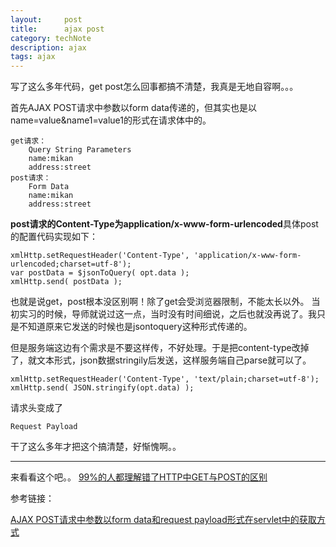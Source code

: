 ```yaml
---
layout:     post
title:      ajax post
category: techNote
description: ajax
tags: ajax
---
```


写了这么多年代码，get post怎么回事都搞不清楚，我真是无地自容啊。。。

首先AJAX POST请求中参数以form data传递的，但其实也是以name=value&name1=value1的形式在请求体中的。
    
    get请求：
        Query String Parameters  
        name:mikan  
        address:street 
    post请求：
        Form Data  
        name:mikan  
        address:street  

**post请求的Content-Type为application/x-www-form-urlencoded**具体post的配置代码实现如下：

    xmlHttp.setRequestHeader('Content-Type', 'application/x-www-form-urlencoded;charset=utf-8');
    var postData = $jsonToQuery( opt.data );
    xmlHttp.send( postData );

也就是说get，post根本没区别啊！除了get会受浏览器限制，不能太长以外。
当初实习的时候，导师就说过这一点，当时没有时间细说，之后也就没再说了。我只是不知道原来它发送的时候也是jsontoquery这种形式传递的。

但是服务端这边有个需求是不要这样传，不好处理。于是把content-type改掉了，就文本形式，json数据stringily后发送，这样服务端自己parse就可以了。
    
    xmlHttp.setRequestHeader('Content-Type', 'text/plain;charset=utf-8');
    xmlHttp.send( JSON.stringify(opt.data) );

请求头变成了

    Request Payload

干了这么多年才把这个搞清楚，好惭愧啊。。

----------------------
来看看这个吧。。
[99%的人都理解错了HTTP中GET与POST的区别](https://juejin.im/entry/599eb96ef265da24722fc15b)

参考链接：

[ AJAX POST请求中参数以form data和request payload形式在servlet中的获取方式](http://blog.csdn.net/mhmyqn/article/details/25561535)
